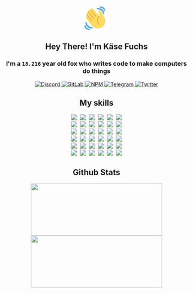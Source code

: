 <div><p align=center><img src=./resources/images/wave.gif width=64px height=64px></p><h2 align=center>Hey There! I'm Käse Fuchs</h2><h3 align=center>I'm a <code>18.216</code> year old fox who writes code to make computers do things</h3><p align=center><a href=https://discord.com/users/507526681125322772><img alt=Discord src="https://img.shields.io/badge/Discord-5865F2?logo=discord&logoColor=white&style=flat-square#eb88f7c64375f3e2d83731a98176b864"> </a><a href=https://gitlab.com/kasefuchs><img alt=GitLab src="https://img.shields.io/badge/GitLab-330F63?logo=gitlab&logoColor=white&style=flat-square#eb88f7c64375f3e2d83731a98176b864"> </a><a href=https://npmjs.com/~kasefuchs><img alt=NPM src="https://img.shields.io/badge/NPM-CB3837?logo=npm&logoColor=white&style=flat-square#eb88f7c64375f3e2d83731a98176b864"> </a><a href=https://t.me/kasefuchs><img alt=Telegram src="https://img.shields.io/badge/Telegram-2CA5E0?logo=telegram&logoColor=white&style=flat-square#eb88f7c64375f3e2d83731a98176b864"> </a><a href=https://twitter.com/kasefuchs><img alt=Twitter src="https://img.shields.io/badge/Twitter-1DA1F2?logo=twitter&logoColor=white&style=flat-square#eb88f7c64375f3e2d83731a98176b864"></a></p><h2 align=center>My skills</h2><p align=center><a href=https://aws.amazon.com/ ><picture><source srcset="https://skillicons.dev/icons?i=aws&theme=dark#eb88f7c64375f3e2d83731a98176b864" media="(prefers-color-scheme: dark)"><source srcset="https://skillicons.dev/icons?i=aws&theme=light#eb88f7c64375f3e2d83731a98176b864" media="(prefers-color-scheme: light), (prefers-color-scheme: no-preference)"><img src="https://skillicons.dev/icons?i=aws&theme=light#eb88f7c64375f3e2d83731a98176b864"></picture></a>&nbsp;&nbsp;<a href=https://en.wikipedia.org/wiki/Bash_(Unix_shell)><picture><source srcset="https://skillicons.dev/icons?i=bash&theme=dark#eb88f7c64375f3e2d83731a98176b864" media="(prefers-color-scheme: dark)"><source srcset="https://skillicons.dev/icons?i=bash&theme=light#eb88f7c64375f3e2d83731a98176b864" media="(prefers-color-scheme: light), (prefers-color-scheme: no-preference)"><img src="https://skillicons.dev/icons?i=bash&theme=light#eb88f7c64375f3e2d83731a98176b864"></picture></a>&nbsp;&nbsp;<a href=https://discord.com/developers/docs><picture><source srcset="https://skillicons.dev/icons?i=bots&theme=dark#eb88f7c64375f3e2d83731a98176b864" media="(prefers-color-scheme: dark)"><source srcset="https://skillicons.dev/icons?i=bots&theme=light#eb88f7c64375f3e2d83731a98176b864" media="(prefers-color-scheme: light), (prefers-color-scheme: no-preference)"><img src="https://skillicons.dev/icons?i=bots&theme=light#eb88f7c64375f3e2d83731a98176b864"></picture></a>&nbsp;&nbsp;<a href=https://www.cloudflare.com/ ><picture><source srcset="https://skillicons.dev/icons?i=cloudflare&theme=dark#eb88f7c64375f3e2d83731a98176b864" media="(prefers-color-scheme: dark)"><source srcset="https://skillicons.dev/icons?i=cloudflare&theme=light#eb88f7c64375f3e2d83731a98176b864" media="(prefers-color-scheme: light), (prefers-color-scheme: no-preference)"><img src="https://skillicons.dev/icons?i=cloudflare&theme=light#eb88f7c64375f3e2d83731a98176b864"></picture></a>&nbsp;&nbsp;<a href=https://en.wikipedia.org/wiki/CSS><picture><source srcset="https://skillicons.dev/icons?i=css&theme=dark#eb88f7c64375f3e2d83731a98176b864" media="(prefers-color-scheme: dark)"><source srcset="https://skillicons.dev/icons?i=css&theme=light#eb88f7c64375f3e2d83731a98176b864" media="(prefers-color-scheme: light), (prefers-color-scheme: no-preference)"><img src="https://skillicons.dev/icons?i=css&theme=light#eb88f7c64375f3e2d83731a98176b864"></picture></a>&nbsp;&nbsp;<a href=https://www.docker.com/ ><picture><source srcset="https://skillicons.dev/icons?i=docker&theme=dark#eb88f7c64375f3e2d83731a98176b864" media="(prefers-color-scheme: dark)"><source srcset="https://skillicons.dev/icons?i=docker&theme=light#eb88f7c64375f3e2d83731a98176b864" media="(prefers-color-scheme: light), (prefers-color-scheme: no-preference)"><img src="https://skillicons.dev/icons?i=docker&theme=light#eb88f7c64375f3e2d83731a98176b864"></picture></a><br><a href=https://www.electronjs.org/ ><picture><source srcset="https://skillicons.dev/icons?i=electron&theme=dark#eb88f7c64375f3e2d83731a98176b864" media="(prefers-color-scheme: dark)"><source srcset="https://skillicons.dev/icons?i=electron&theme=light#eb88f7c64375f3e2d83731a98176b864" media="(prefers-color-scheme: light), (prefers-color-scheme: no-preference)"><img src="https://skillicons.dev/icons?i=electron&theme=light#eb88f7c64375f3e2d83731a98176b864"></picture></a>&nbsp;&nbsp;<a href=https://expressjs.com/ ><picture><source srcset="https://skillicons.dev/icons?i=express&theme=dark#eb88f7c64375f3e2d83731a98176b864" media="(prefers-color-scheme: dark)"><source srcset="https://skillicons.dev/icons?i=express&theme=light#eb88f7c64375f3e2d83731a98176b864" media="(prefers-color-scheme: light), (prefers-color-scheme: no-preference)"><img src="https://skillicons.dev/icons?i=express&theme=light#eb88f7c64375f3e2d83731a98176b864"></picture></a>&nbsp;&nbsp;<a href=https://www.figma.com/ ><picture><source srcset="https://skillicons.dev/icons?i=figma&theme=dark#eb88f7c64375f3e2d83731a98176b864" media="(prefers-color-scheme: dark)"><source srcset="https://skillicons.dev/icons?i=figma&theme=light#eb88f7c64375f3e2d83731a98176b864" media="(prefers-color-scheme: light), (prefers-color-scheme: no-preference)"><img src="https://skillicons.dev/icons?i=figma&theme=light#eb88f7c64375f3e2d83731a98176b864"></picture></a>&nbsp;&nbsp;<a href=https://firebase.google.com/ ><picture><source srcset="https://skillicons.dev/icons?i=firebase&theme=dark#eb88f7c64375f3e2d83731a98176b864" media="(prefers-color-scheme: dark)"><source srcset="https://skillicons.dev/icons?i=firebase&theme=light#eb88f7c64375f3e2d83731a98176b864" media="(prefers-color-scheme: light), (prefers-color-scheme: no-preference)"><img src="https://skillicons.dev/icons?i=firebase&theme=light#eb88f7c64375f3e2d83731a98176b864"></picture></a>&nbsp;&nbsp;<a href=https://flask.palletsprojects.com/ ><picture><source srcset="https://skillicons.dev/icons?i=flask&theme=dark#eb88f7c64375f3e2d83731a98176b864" media="(prefers-color-scheme: dark)"><source srcset="https://skillicons.dev/icons?i=flask&theme=light#eb88f7c64375f3e2d83731a98176b864" media="(prefers-color-scheme: light), (prefers-color-scheme: no-preference)"><img src="https://skillicons.dev/icons?i=flask&theme=light#eb88f7c64375f3e2d83731a98176b864"></picture></a>&nbsp;&nbsp;<a href=https://cloud.google.com/ ><picture><source srcset="https://skillicons.dev/icons?i=gcp&theme=dark#eb88f7c64375f3e2d83731a98176b864" media="(prefers-color-scheme: dark)"><source srcset="https://skillicons.dev/icons?i=gcp&theme=light#eb88f7c64375f3e2d83731a98176b864" media="(prefers-color-scheme: light), (prefers-color-scheme: no-preference)"><img src="https://skillicons.dev/icons?i=gcp&theme=light#eb88f7c64375f3e2d83731a98176b864"></picture></a><br><a href=https://git-scm.com/ ><picture><source srcset="https://skillicons.dev/icons?i=git&theme=dark#eb88f7c64375f3e2d83731a98176b864" media="(prefers-color-scheme: dark)"><source srcset="https://skillicons.dev/icons?i=git&theme=light#eb88f7c64375f3e2d83731a98176b864" media="(prefers-color-scheme: light), (prefers-color-scheme: no-preference)"><img src="https://skillicons.dev/icons?i=git&theme=light#eb88f7c64375f3e2d83731a98176b864"></picture></a>&nbsp;&nbsp;<a href=https://github.com/ ><picture><source srcset="https://skillicons.dev/icons?i=github&theme=dark#eb88f7c64375f3e2d83731a98176b864" media="(prefers-color-scheme: dark)"><source srcset="https://skillicons.dev/icons?i=github&theme=light#eb88f7c64375f3e2d83731a98176b864" media="(prefers-color-scheme: light), (prefers-color-scheme: no-preference)"><img src="https://skillicons.dev/icons?i=github&theme=light#eb88f7c64375f3e2d83731a98176b864"></picture></a>&nbsp;&nbsp;<a href=https://gitlab.com/ ><picture><source srcset="https://skillicons.dev/icons?i=gitlab&theme=dark#eb88f7c64375f3e2d83731a98176b864" media="(prefers-color-scheme: dark)"><source srcset="https://skillicons.dev/icons?i=gitlab&theme=light#eb88f7c64375f3e2d83731a98176b864" media="(prefers-color-scheme: light), (prefers-color-scheme: no-preference)"><img src="https://skillicons.dev/icons?i=gitlab&theme=light#eb88f7c64375f3e2d83731a98176b864"></picture></a>&nbsp;&nbsp;<a href=https://www.heroku.com/ ><picture><source srcset="https://skillicons.dev/icons?i=heroku&theme=dark#eb88f7c64375f3e2d83731a98176b864" media="(prefers-color-scheme: dark)"><source srcset="https://skillicons.dev/icons?i=heroku&theme=light#eb88f7c64375f3e2d83731a98176b864" media="(prefers-color-scheme: light), (prefers-color-scheme: no-preference)"><img src="https://skillicons.dev/icons?i=heroku&theme=light#eb88f7c64375f3e2d83731a98176b864"></picture></a>&nbsp;&nbsp;<a href=https://en.wikipedia.org/wiki/HTML><picture><source srcset="https://skillicons.dev/icons?i=html&theme=dark#eb88f7c64375f3e2d83731a98176b864" media="(prefers-color-scheme: dark)"><source srcset="https://skillicons.dev/icons?i=html&theme=light#eb88f7c64375f3e2d83731a98176b864" media="(prefers-color-scheme: light), (prefers-color-scheme: no-preference)"><img src="https://skillicons.dev/icons?i=html&theme=light#eb88f7c64375f3e2d83731a98176b864"></picture></a>&nbsp;&nbsp;<a href=https://en.wikipedia.org/wiki/JavaScript><picture><source srcset="https://skillicons.dev/icons?i=js&theme=dark#eb88f7c64375f3e2d83731a98176b864" media="(prefers-color-scheme: dark)"><source srcset="https://skillicons.dev/icons?i=js&theme=light#eb88f7c64375f3e2d83731a98176b864" media="(prefers-color-scheme: light), (prefers-color-scheme: no-preference)"><img src="https://skillicons.dev/icons?i=js&theme=light#eb88f7c64375f3e2d83731a98176b864"></picture></a><br><a href=https://en.wikipedia.org/wiki/Linux><picture><source srcset="https://skillicons.dev/icons?i=linux&theme=dark#eb88f7c64375f3e2d83731a98176b864" media="(prefers-color-scheme: dark)"><source srcset="https://skillicons.dev/icons?i=linux&theme=light#eb88f7c64375f3e2d83731a98176b864" media="(prefers-color-scheme: light), (prefers-color-scheme: no-preference)"><img src="https://skillicons.dev/icons?i=linux&theme=light#eb88f7c64375f3e2d83731a98176b864"></picture></a>&nbsp;&nbsp;<a href=https://mui.com/ ><picture><source srcset="https://skillicons.dev/icons?i=materialui&theme=dark#eb88f7c64375f3e2d83731a98176b864" media="(prefers-color-scheme: dark)"><source srcset="https://skillicons.dev/icons?i=materialui&theme=light#eb88f7c64375f3e2d83731a98176b864" media="(prefers-color-scheme: light), (prefers-color-scheme: no-preference)"><img src="https://skillicons.dev/icons?i=materialui&theme=light#eb88f7c64375f3e2d83731a98176b864"></picture></a>&nbsp;&nbsp;<a href=https://en.wikipedia.org/wiki/Markdown><picture><source srcset="https://skillicons.dev/icons?i=md&theme=dark#eb88f7c64375f3e2d83731a98176b864" media="(prefers-color-scheme: dark)"><source srcset="https://skillicons.dev/icons?i=md&theme=light#eb88f7c64375f3e2d83731a98176b864" media="(prefers-color-scheme: light), (prefers-color-scheme: no-preference)"><img src="https://skillicons.dev/icons?i=md&theme=light#eb88f7c64375f3e2d83731a98176b864"></picture></a>&nbsp;&nbsp;<a href=https://www.mongodb.com/ ><picture><source srcset="https://skillicons.dev/icons?i=mongodb&theme=dark#eb88f7c64375f3e2d83731a98176b864" media="(prefers-color-scheme: dark)"><source srcset="https://skillicons.dev/icons?i=mongodb&theme=light#eb88f7c64375f3e2d83731a98176b864" media="(prefers-color-scheme: light), (prefers-color-scheme: no-preference)"><img src="https://skillicons.dev/icons?i=mongodb&theme=light#eb88f7c64375f3e2d83731a98176b864"></picture></a>&nbsp;&nbsp;<a href=https://www.mysql.com/ ><picture><source srcset="https://skillicons.dev/icons?i=mysql&theme=dark#eb88f7c64375f3e2d83731a98176b864" media="(prefers-color-scheme: dark)"><source srcset="https://skillicons.dev/icons?i=mysql&theme=light#eb88f7c64375f3e2d83731a98176b864" media="(prefers-color-scheme: light), (prefers-color-scheme: no-preference)"><img src="https://skillicons.dev/icons?i=mysql&theme=light#eb88f7c64375f3e2d83731a98176b864"></picture></a>&nbsp;&nbsp;<a href=https://nextjs.org/ ><picture><source srcset="https://skillicons.dev/icons?i=nextjs&theme=dark#eb88f7c64375f3e2d83731a98176b864" media="(prefers-color-scheme: dark)"><source srcset="https://skillicons.dev/icons?i=nextjs&theme=light#eb88f7c64375f3e2d83731a98176b864" media="(prefers-color-scheme: light), (prefers-color-scheme: no-preference)"><img src="https://skillicons.dev/icons?i=nextjs&theme=light#eb88f7c64375f3e2d83731a98176b864"></picture></a><br><a href=https://nodejs.org/en/ ><picture><source srcset="https://skillicons.dev/icons?i=nodejs&theme=dark#eb88f7c64375f3e2d83731a98176b864" media="(prefers-color-scheme: dark)"><source srcset="https://skillicons.dev/icons?i=nodejs&theme=light#eb88f7c64375f3e2d83731a98176b864" media="(prefers-color-scheme: light), (prefers-color-scheme: no-preference)"><img src="https://skillicons.dev/icons?i=nodejs&theme=light#eb88f7c64375f3e2d83731a98176b864"></picture></a>&nbsp;&nbsp;<a href=https://www.postgresql.org/ ><picture><source srcset="https://skillicons.dev/icons?i=postgres&theme=dark#eb88f7c64375f3e2d83731a98176b864" media="(prefers-color-scheme: dark)"><source srcset="https://skillicons.dev/icons?i=postgres&theme=light#eb88f7c64375f3e2d83731a98176b864" media="(prefers-color-scheme: light), (prefers-color-scheme: no-preference)"><img src="https://skillicons.dev/icons?i=postgres&theme=light#eb88f7c64375f3e2d83731a98176b864"></picture></a>&nbsp;&nbsp;<a href=https://learn.microsoft.com/en-us/powershell/ ><picture><source srcset="https://skillicons.dev/icons?i=powershell&theme=dark#eb88f7c64375f3e2d83731a98176b864" media="(prefers-color-scheme: dark)"><source srcset="https://skillicons.dev/icons?i=powershell&theme=light#eb88f7c64375f3e2d83731a98176b864" media="(prefers-color-scheme: light), (prefers-color-scheme: no-preference)"><img src="https://skillicons.dev/icons?i=powershell&theme=light#eb88f7c64375f3e2d83731a98176b864"></picture></a>&nbsp;&nbsp;<a href=https://www.python.org/ ><picture><source srcset="https://skillicons.dev/icons?i=py&theme=dark#eb88f7c64375f3e2d83731a98176b864" media="(prefers-color-scheme: dark)"><source srcset="https://skillicons.dev/icons?i=py&theme=light#eb88f7c64375f3e2d83731a98176b864" media="(prefers-color-scheme: light), (prefers-color-scheme: no-preference)"><img src="https://skillicons.dev/icons?i=py&theme=light#eb88f7c64375f3e2d83731a98176b864"></picture></a>&nbsp;&nbsp;<a href=https://www.raspberrypi.org/ ><picture><source srcset="https://skillicons.dev/icons?i=raspberrypi&theme=dark#eb88f7c64375f3e2d83731a98176b864" media="(prefers-color-scheme: dark)"><source srcset="https://skillicons.dev/icons?i=raspberrypi&theme=light#eb88f7c64375f3e2d83731a98176b864" media="(prefers-color-scheme: light), (prefers-color-scheme: no-preference)"><img src="https://skillicons.dev/icons?i=raspberrypi&theme=light#eb88f7c64375f3e2d83731a98176b864"></picture></a>&nbsp;&nbsp;<a href=https://reactjs.org/ ><picture><source srcset="https://skillicons.dev/icons?i=react&theme=dark#eb88f7c64375f3e2d83731a98176b864" media="(prefers-color-scheme: dark)"><source srcset="https://skillicons.dev/icons?i=react&theme=light#eb88f7c64375f3e2d83731a98176b864" media="(prefers-color-scheme: light), (prefers-color-scheme: no-preference)"><img src="https://skillicons.dev/icons?i=react&theme=light#eb88f7c64375f3e2d83731a98176b864"></picture></a><br><a href=https://redux.js.org/ ><picture><source srcset="https://skillicons.dev/icons?i=redux&theme=dark#eb88f7c64375f3e2d83731a98176b864" media="(prefers-color-scheme: dark)"><source srcset="https://skillicons.dev/icons?i=redux&theme=light#eb88f7c64375f3e2d83731a98176b864" media="(prefers-color-scheme: light), (prefers-color-scheme: no-preference)"><img src="https://skillicons.dev/icons?i=redux&theme=light#eb88f7c64375f3e2d83731a98176b864"></picture></a>&nbsp;&nbsp;<a href=https://en.wikipedia.org/wiki/Regular_expression><picture><source srcset="https://skillicons.dev/icons?i=regex&theme=dark#eb88f7c64375f3e2d83731a98176b864" media="(prefers-color-scheme: dark)"><source srcset="https://skillicons.dev/icons?i=regex&theme=light#eb88f7c64375f3e2d83731a98176b864" media="(prefers-color-scheme: light), (prefers-color-scheme: no-preference)"><img src="https://skillicons.dev/icons?i=regex&theme=light#eb88f7c64375f3e2d83731a98176b864"></picture></a>&nbsp;&nbsp;<a href=https://en.wikipedia.org/wiki/Sass_(stylesheet_language)><picture><source srcset="https://skillicons.dev/icons?i=sass&theme=dark#eb88f7c64375f3e2d83731a98176b864" media="(prefers-color-scheme: dark)"><source srcset="https://skillicons.dev/icons?i=sass&theme=light#eb88f7c64375f3e2d83731a98176b864" media="(prefers-color-scheme: light), (prefers-color-scheme: no-preference)"><img src="https://skillicons.dev/icons?i=sass&theme=light#eb88f7c64375f3e2d83731a98176b864"></picture></a>&nbsp;&nbsp;<a href=https://www.typescriptlang.org/ ><picture><source srcset="https://skillicons.dev/icons?i=ts&theme=dark#eb88f7c64375f3e2d83731a98176b864" media="(prefers-color-scheme: dark)"><source srcset="https://skillicons.dev/icons?i=ts&theme=light#eb88f7c64375f3e2d83731a98176b864" media="(prefers-color-scheme: light), (prefers-color-scheme: no-preference)"><img src="https://skillicons.dev/icons?i=ts&theme=light#eb88f7c64375f3e2d83731a98176b864"></picture></a>&nbsp;&nbsp;<a href=https://unity.com/ ><picture><source srcset="https://skillicons.dev/icons?i=unity&theme=dark#eb88f7c64375f3e2d83731a98176b864" media="(prefers-color-scheme: dark)"><source srcset="https://skillicons.dev/icons?i=unity&theme=light#eb88f7c64375f3e2d83731a98176b864" media="(prefers-color-scheme: light), (prefers-color-scheme: no-preference)"><img src="https://skillicons.dev/icons?i=unity&theme=light#eb88f7c64375f3e2d83731a98176b864"></picture></a>&nbsp;&nbsp;<a href=https://workers.cloudflare.com/ ><picture><source srcset="https://skillicons.dev/icons?i=workers&theme=dark#eb88f7c64375f3e2d83731a98176b864" media="(prefers-color-scheme: dark)"><source srcset="https://skillicons.dev/icons?i=workers&theme=light#eb88f7c64375f3e2d83731a98176b864" media="(prefers-color-scheme: light), (prefers-color-scheme: no-preference)"><img src="https://skillicons.dev/icons?i=workers&theme=light#eb88f7c64375f3e2d83731a98176b864"></picture></a><br></p><h2 align=center>Github Stats</h2><p align=center><picture><source srcset="https://github-readme-stats-kasefuchs.vercel.app/api/?count_private=true&hide_border=true&hide_rank=true&line_height=20&hide_title=true&username=Kasefuchs&theme=dark#eb88f7c64375f3e2d83731a98176b864" media="(prefers-color-scheme: dark)"><source srcset="https://github-readme-stats-kasefuchs.vercel.app/api/?count_private=true&hide_border=true&hide_rank=true&line_height=20&hide_title=true&username=Kasefuchs&theme=light#eb88f7c64375f3e2d83731a98176b864" media="(prefers-color-scheme: light), (prefers-color-scheme: no-preference)"><img align=middle width=350 height=140 src="https://github-readme-stats-kasefuchs.vercel.app/api/?count_private=true&hide_border=true&hide_rank=true&line_height=20&hide_title=true&username=Kasefuchs&theme=light#eb88f7c64375f3e2d83731a98176b864"></picture><picture><source srcset="https://github-readme-stats-kasefuchs.vercel.app/api/top-langs/?count_private=true&hide_border=true&layout=compact&username=Kasefuchs&theme=dark#eb88f7c64375f3e2d83731a98176b864" media="(prefers-color-scheme: dark)"><source srcset="https://github-readme-stats-kasefuchs.vercel.app/api/top-langs/?count_private=true&hide_border=true&layout=compact&username=Kasefuchs&theme=light#eb88f7c64375f3e2d83731a98176b864" media="(prefers-color-scheme: light), (prefers-color-scheme: no-preference)"><img align=middle width=350 height=140 src="https://github-readme-stats-kasefuchs.vercel.app/api/top-langs/?count_private=true&hide_border=true&layout=compact&username=Kasefuchs&theme=light#eb88f7c64375f3e2d83731a98176b864"></picture></p><img src="https://hit.yhype.me/github/profile?user_id=64592097#eb88f7c64375f3e2d83731a98176b864" alt=""></div>
